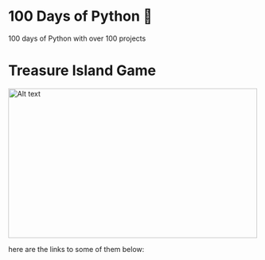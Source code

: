 # 100 Days of Python 🐍
100 days of Python with over 100 projects 

# Treasure Island Game

<img src="" alt="Alt text" width="500" height="300">



here are the links to some of them below:
